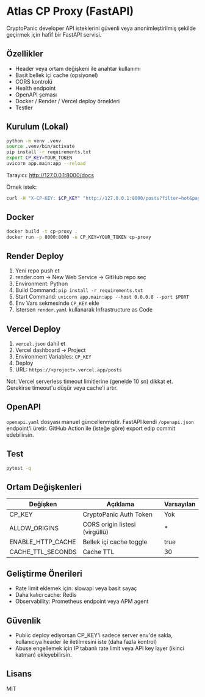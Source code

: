# Atlas CP Proxy (FastAPI)

CryptoPanic developer API isteklerini güvenli veya anonimleştirilmiş şekilde geçirmek için hafif bir FastAPI servisi.

## Özellikler
- Header veya ortam değişkeni ile anahtar kullanımı
- Basit bellek içi cache (opsiyonel)
- CORS kontrolü
- Health endpoint
- OpenAPI şeması
- Docker / Render / Vercel deploy örnekleri
- Testler

## Kurulum (Lokal)

```bash
python -m venv .venv
source .venv/bin/activate
pip install -r requirements.txt
export CP_KEY=YOUR_TOKEN
uvicorn app.main:app --reload
```

Tarayıcı: http://127.0.0.1:8000/docs

Örnek istek:
```bash
curl -H "X-CP-KEY: $CP_KEY" "http://127.0.0.1:8000/posts?filter=hot&page=1"
```

## Docker

```bash
docker build -t cp-proxy .
docker run -p 8000:8000 -e CP_KEY=YOUR_TOKEN cp-proxy
```

## Render Deploy

1. Yeni repo push et
2. render.com -> New Web Service -> GitHub repo seç
3. Environment: Python
4. Build Command: `pip install -r requirements.txt`
5. Start Command: `uvicorn app.main:app --host 0.0.0.0 --port $PORT`
6. Env Vars sekmesinde `CP_KEY` ekle
7. İstersen `render.yaml` kullanarak Infrastructure as Code

## Vercel Deploy

1. `vercel.json` dahil et
2. Vercel dashboard -> Project
3. Environment Variables: `CP_KEY`
4. Deploy
5. URL: `https://<project>.vercel.app/posts`

Not: Vercel serverless timeout limitlerine (genelde 10 sn) dikkat et. Gerekirse timeout'u düşür veya cache'i artır.

## OpenAPI

`openapi.yaml` dosyası manuel güncellenmiştir. FastAPI kendi `/openapi.json` endpoint'i üretir.
GitHub Action ile (isteğe göre) export edip commit edebilirsin.

## Test

```bash
pytest -q
```

## Ortam Değişkenleri

| Değişken | Açıklama | Varsayılan |
|----------|----------|------------|
| CP_KEY | CryptoPanic Auth Token | Yok |
| ALLOW_ORIGINS | CORS origin listesi (virgüllü) | * |
| ENABLE_HTTP_CACHE | Bellek içi cache toggle | true |
| CACHE_TTL_SECONDS | Cache TTL | 30 |

## Geliştirme Önerileri
- Rate limit eklemek için: slowapi veya basit sayaç
- Daha kalıcı cache: Redis
- Observability: Prometheus endpoint veya APM agent

## Güvenlik
- Public deploy ediyorsan CP_KEY'i sadece server env'de sakla, kullanıcıya header ile iletilmesini iste (daha fazla kontrol)
- Abuse engellemek için IP tabanlı rate limit veya API key layer (ikinci katman) ekleyebilirsin.

## Lisans
MIT